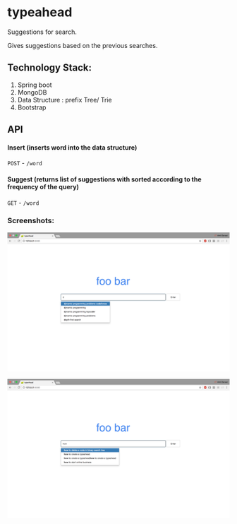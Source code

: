 # typeahead

Suggestions for search.

Gives suggestions based on the previous searches.

## Technology Stack:

1. Spring boot
2. MongoDB
3. Data Structure : prefix Tree/ Trie
4. Bootstrap

## API


#### Insert (inserts word into the data structure)
`POST` - `/word`


#### Suggest (returns list of suggestions with sorted according to the frequency of the query)
`GET` - `/word`

### Screenshots:




![](https://github.com/amitbansal7/typeahead/blob/master/screenshots/1.png?raw=true)


![](https://github.com/amitbansal7/typeahead/blob/master/screenshots/2.png?raw=true)
